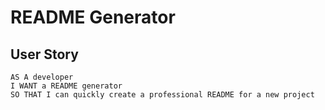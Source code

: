 # README Generator

## User Story

```
AS A developer
I WANT a README generator
SO THAT I can quickly create a professional README for a new project
```